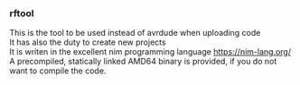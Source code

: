 ### rftool

This is the tool to be used instead of avrdude when uploading code<br/>
It has also the duty to create new projects<br/>
It is writen in the excellent nim programming language https://nim-lang.org/<br/>
A precompiled, statically linked AMD64 binary is provided, if you do not want to compile the code.
